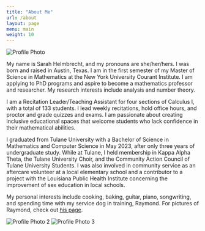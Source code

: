 ```yaml
---
title: "About Me"
url: /about
layout: page
menu: main
weight: 10
---
```


![Profile Photo](/images/about/profilephoto.jpg)

My name is Sarah Helmbrecht, and my pronouns are she/her/hers. I was born and raised in Austin, Texas. I am in the first semester of my Master of Science in Mathematics at the New York University Courant Institute. I am applying to PhD programs and aspire to become a mathematics professor and researcher. My research interests include analysis and number theory.

I am a Recitation Leader/Teaching Assistant for four sections of Calculus I, with a total of 133 students. I lead weekly recitations, hold office hours, and proctor and grade quizzes and exams. I am passionate about creating inclusive educational spaces that welcome students who lack confidence in their mathematical abilities.

I graduated from Tulane University with a Bachelor of Science in Mathematics and Computer Science in May 2023, after only three years of undergraduate study. While at Tulane, I held membership in Kappa Alpha Theta, the Tulane University Choir, and the Community Action Council of Tulane University Students. I was also involved in community service as an aftercare volunteer at a local elementary school and a contributor to a project with the Louisiana Public Health Institute concerning the improvement of sex education in local schools.

My personal interests include cooking, baking, guitar, piano, songwriting, and spending time with my service dog in training, Raymond. For pictures of Raymond, check out [his page](https://sarahhelmbrecht.com/raymond/).

![Profile Photo 2](/images/about/profilephoto2.jpg)
![Profile Photo 3](/images/about/profilephoto3.jpg)
